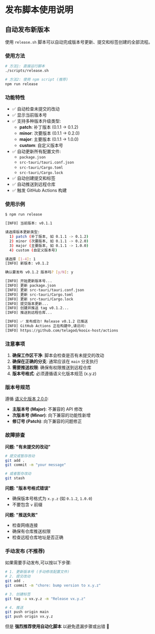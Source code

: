 # 发布脚本使用说明

## 自动发布新版本

使用 `release.sh` 脚本可以自动完成版本号更新、提交和标签创建的全部流程。

### 使用方法

```bash
# 方法1: 直接运行脚本
./scripts/release.sh

# 方法2: 使用 npm script (推荐)
npm run release
```

### 功能特性

- ✅ 自动检查未提交的改动
- ✅ 显示当前版本号
- ✅ 支持多种版本升级类型:
  - **patch**: 补丁版本 (0.1.1 → 0.1.2)
  - **minor**: 次要版本 (0.1.1 → 0.2.0)
  - **major**: 主要版本 (0.1.1 → 1.0.0)
  - **custom**: 自定义版本号
- ✅ 自动更新所有配置文件:
  - `package.json`
  - `src-tauri/tauri.conf.json`
  - `src-tauri/Cargo.toml`
  - `src-tauri/Cargo.lock`
- ✅ 自动创建提交和标签
- ✅ 自动推送到远程仓库
- ✅ 触发 GitHub Actions 构建

### 使用示例

```bash
$ npm run release

[INFO] 当前版本: v0.1.1

请选择版本更新类型:
  1) patch (补丁版本, 如 0.1.1 -> 0.1.2)
  2) minor (次要版本, 如 0.1.1 -> 0.2.0)
  3) major (主要版本, 如 0.1.1 -> 1.0.0)
  4) custom (自定义版本号)

请选择 [1-4]: 1
[INFO] 新版本: v0.1.2

确认要发布 v0.1.2 版本吗? [y/N]: y

[INFO] 开始更新版本号...
[INFO] 更新 package.json
[INFO] 更新 src-tauri/tauri.conf.json
[INFO] 更新 src-tauri/Cargo.toml
[INFO] 更新 src-tauri/Cargo.lock
[INFO] 提交版本更新...
[INFO] 创建并推送 tag v0.1.2...
[INFO] 推送到远程仓库...

[INFO] ✅ 发布成功! Release v0.1.2 已推送
[INFO] GitHub Actions 正在构建中,请访问:
[INFO] https://github.com/telagod/kooix-host/actions
```

### 注意事项

1. **确保工作区干净**: 脚本会检查是否有未提交的改动
2. **确保在正确的分支**: 通常应该在 `main` 分支执行
3. **需要推送权限**: 确保有权限推送到远程仓库
4. **版本号格式**: 必须遵循语义化版本规范 (x.y.z)

### 版本号规范

遵循 [语义化版本 2.0.0](https://semver.org/lang/zh-CN/):

- **主版本号 (Major)**: 不兼容的 API 修改
- **次版本号 (Minor)**: 向下兼容的功能性新增
- **修订号 (Patch)**: 向下兼容的问题修正

### 故障排查

**问题: "有未提交的改动"**
```bash
# 提交或暂存改动
git add .
git commit -m "your message"

# 或者暂存改动
git stash
```

**问题: "版本号格式错误"**
- 确保版本号格式为 `x.y.z` (如 `0.1.2`, `1.0.0`)
- 不要包含 `v` 前缀

**问题: "推送失败"**
- 检查网络连接
- 确保有仓库推送权限
- 检查远程仓库地址是否正确

### 手动发布 (不推荐)

如果需要手动发布,可以按以下步骤:

```bash
# 1. 更新版本号 (手动修改配置文件)
# 2. 提交改动
git add .
git commit -m "chore: bump version to x.y.z"

# 3. 创建标签
git tag -a vx.y.z -m "Release vx.y.z"

# 4. 推送
git push origin main
git push origin vx.y.z
```

但是 **强烈推荐使用自动化脚本** 以避免遗漏步骤或出错 🎯